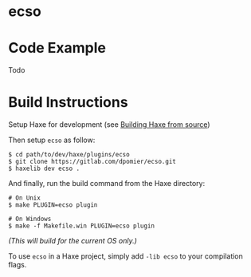 # ecso

# Code Example

Todo

# Build Instructions

Setup Haxe for development (see [Building Haxe from source](https://haxe.org/documentation/introduction/building-haxe.html)) 

Then setup `ecso` as follow:

```
$ cd path/to/dev/haxe/plugins/ecso
$ git clone https://gitlab.com/dpomier/ecso.git
$ haxelib dev ecso .
```

And finally, run the build command from the Haxe directory:

```
# On Unix
$ make PLUGIN=ecso plugin

# On Windows
$ make -f Makefile.win PLUGIN=ecso plugin
```
*(This will build for the current OS only.)*

To use `ecso` in a Haxe project, simply add `-lib ecso` to your compilation flags.